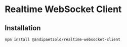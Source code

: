 # Realtime WebSocket Client

## Installation

```
npm install @andipaetzold/realtime-websocket-client
```
